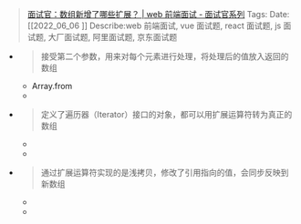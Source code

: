 > [面试官：数组新增了哪些扩展？ | web 前端面试 - 面试官系列](https://vue3js.cn/interview/es6/array.html#%E4%BA%8C%E3%80%81%E6%9E%84%E9%80%A0%E5%87%BD%E6%95%B0%E6%96%B0%E5%A2%9E%E7%9A%84%E6%96%B9%E6%B3%95)
    Tags:
    Date:  [[2022_06_06  ]]
    Describe:web 前端面试, vue 面试题, react 面试题, js 面试题, 大厂面试题, 阿里面试题, 京东面试题

- >接受第二个参数，用来对每个元素进行处理，将处理后的值放入返回的数组
	- Array.from
	-
- >定义了遍历器（Iterator）接口的对象，都可以用扩展运算符转为真正的数组
	-
	-
- >通过扩展运算符实现的是浅拷贝，修改了引用指向的值，会同步反映到新数组
	-
	-